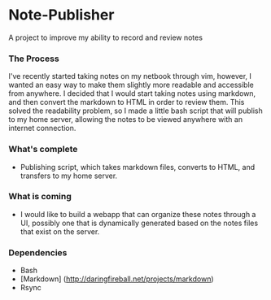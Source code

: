 Note-Publisher
==============

A project to improve my ability to record and review notes

### The Process

I've recently started taking notes on my netbook through vim, however, I wanted an easy way to make them slightly more readable and accessible from anywhere. I decided that I would start taking notes using markdown, and then convert the markdown to HTML in order to review them. This solved the readability problem, so I made a little bash script that will publish to my home server, allowing the notes to be viewed anywhere with an internet connection.

### What's complete

* Publishing script, which takes markdown files, converts to HTML, and transfers to my home server.

### What is coming

* I would like to build a webapp that can organize these notes through a UI, possibly one that is dynamically generated based on the notes files that exist on the server.

### Dependencies

* Bash
* [Markdown] (http://daringfireball.net/projects/markdown)
* Rsync
